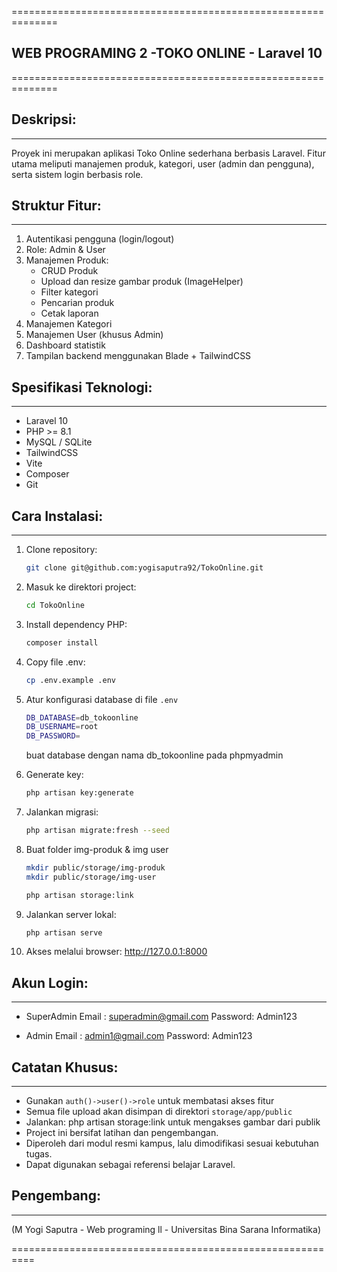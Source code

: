 ==============================================================
   ## WEB PROGRAMING 2 -TOKO ONLINE - Laravel 10
==============================================================

## Deskripsi:
-----------
Proyek ini merupakan aplikasi Toko Online sederhana berbasis Laravel.
Fitur utama meliputi manajemen produk, kategori, user (admin dan pengguna), serta sistem login berbasis role.

## Struktur Fitur:
---------------
1. Autentikasi pengguna (login/logout)
2. Role: Admin & User
3. Manajemen Produk:
   - CRUD Produk
   - Upload dan resize gambar produk (ImageHelper)
   - Filter kategori
   - Pencarian produk
   - Cetak laporan
4. Manajemen Kategori
5. Manajemen User (khusus Admin)
6. Dashboard statistik
7. Tampilan backend menggunakan Blade + TailwindCSS

## Spesifikasi Teknologi:
----------------------
- Laravel 10
- PHP >= 8.1
- MySQL / SQLite
- TailwindCSS
- Vite
- Composer
- Git

## Cara Instalasi:
---------------
1. Clone repository:
   ```bash
   git clone git@github.com:yogisaputra92/TokoOnline.git
   ```

2. Masuk ke direktori project:
   ```bash
   cd TokoOnline
   ```

3. Install dependency PHP:
   ```bash
   composer install
   ```

4. Copy file .env:
   ```bash
   cp .env.example .env
   ```

5. Atur konfigurasi database di file `.env`
    ```bash
    DB_DATABASE=db_tokoonline
    DB_USERNAME=root
    DB_PASSWORD=
    ```
   buat database dengan nama db_tokoonline pada phpmyadmin

6. Generate key:
   ```bash
   php artisan key:generate
   ```

7. Jalankan migrasi:
   ```bash
   php artisan migrate:fresh --seed
   ```

8. Buat folder img-produk & img user
   ```bash
   mkdir public/storage/img-produk
   mkdir public/storage/img-user

   php artisan storage:link
   ```

9. Jalankan server lokal:
   ```bash
   php artisan serve
   ```

10. Akses melalui browser:
    http://127.0.0.1:8000

## Akun Login:
-----------
- SuperAdmin
  Email   : superadmin@gmail.com
  Password: Admin123

- Admin
  Email   : admin1@gmail.com
  Password: Admin123

## Catatan Khusus:
---------------
- Gunakan `auth()->user()->role` untuk membatasi akses fitur
- Semua file upload akan disimpan di direktori `storage/app/public`
- Jalankan: php artisan storage:link untuk mengakses gambar dari publik
- Project ini bersifat latihan dan pengembangan.
- Diperoleh dari modul resmi kampus, lalu dimodifikasi sesuai kebutuhan tugas.
- Dapat digunakan sebagai referensi belajar Laravel.

## Pengembang:
-----------

(M Yogi Saputra - Web programing ll - Universitas Bina Sarana Informatika)

==========================================================
